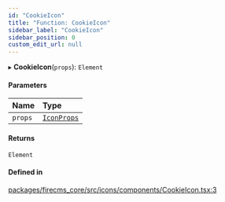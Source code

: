 ```yaml
---
id: "CookieIcon"
title: "Function: CookieIcon"
sidebar_label: "CookieIcon"
sidebar_position: 0
custom_edit_url: null
---
```


▸ **CookieIcon**(`props`): `Element`

#### Parameters

| Name | Type |
| :------ | :------ |
| `props` | [`IconProps`](../types/IconProps.md) |

#### Returns

`Element`

#### Defined in

[packages/firecms_core/src/icons/components/CookieIcon.tsx:3](https://github.com/FireCMSco/firecms/blob/d45f3739/packages/firecms_core/src/icons/components/CookieIcon.tsx#L3)
